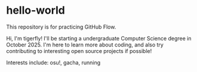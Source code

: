 # hello-world
This repository is for practicing GitHub Flow.

Hi, I'm tigerfly! I'll be starting a undergraduate Computer Science degree in October 2025. I'm here to learn more about coding, and also try contributing to interesting open source projects if possible!

Interests include: osu!, gacha, running
